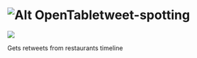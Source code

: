 ![Alt OpenTable](http://www.opentable.com/img/common/opentable_logo_reg.png)tweet-spotting
======================

[<img src="http://standards-badges.herokuapp.com/image?serviceStatusEndpoint=0&logSchema=0&githubReadme=1">](http://standards-badges.herokuapp.com/?serviceStatusEndpoint=0&logSchema=0&githubReadme=1)

Gets retweets from restaurants timeline
